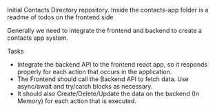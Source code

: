 Initial Contacts Directory repository. 
Inside the contacts-app folder is a readme of todos on the frontend side

Generally we need to integrate the frontend and backend to create a contacts app system.

Tasks
- Integrate the backend API to the frontend react app, so it responds properly for each action that occurs in the application.
- The Frontend should call the Backend API to fetch data. Use async/await and try/catch blocks as necessary. 
- It should also Create/Delete/Update the data on the backend (In Memory) for each action that is executed.
